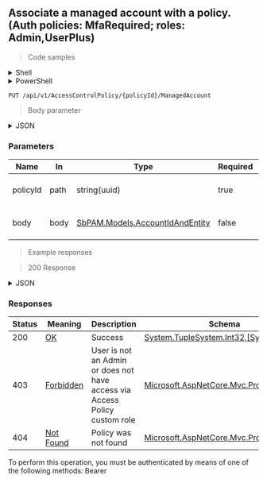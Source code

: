 
## Associate a managed account with a policy. (Auth policies: MfaRequired; roles: Admin,UserPlus)

<a id="opIdAddMultipleManagedAccountsToPolicy"></a>

> Code samples

<details><summary>Shell</summary>


```shell
# You can also use wget
curl -X PUT /api/v1/AccessControlPolicy/{policyId}/ManagedAccount \
  -H 'Content-Type: application/json' \
  -H 'Accept: application/json' \
  -H 'Authorization: Bearer TOKEN'

```


</details>

<details><summary>PowerShell</summary>


```powershell
# PowerShell example
$JsonBody = @"
[
  {
    "id": "497f6eca-6276-4993-bfeb-53cbbbba6f08",
    "entityType": "ManagedAccount"
  }
]
"@

$NPSUrl = "https://localhost:6500"

$Login = @{
    Login = "User"
    Password = "Password"
}
# Cookie container for multi-factor authentication
$WebSession = New-Object Microsoft.PowerShell.Commands.WebRequestSession
$Token = Invoke-RestMethod -Uri "$($NPSUrl)/signinBody" -Method POST -Body (ConvertTo-Json $Login) -WebSession $WebSession -ContentType "application/json"
$Token = Invoke-RestMethod -Uri "$($NPSUrl)/signin2fa" -Method Post -Body $MfaCode -Headers @{Authorization = "Bearer $Token"} -WebSession $WebSession -ContentType "application/json"

$Headers = @{
    Authorization = "Bearer $Token"
}
Invoke-RestMethod -Method PUT -Uri "$($NPSUrl)/api/v1/AccessControlPolicy/{policyId}/ManagedAccount" -ContentType "application/json" -Body $JsonBody -Headers $Headers -ContentType "application/json"
```


</details>

`PUT /api/v1/AccessControlPolicy/{policyId}/ManagedAccount`

> Body parameter

<details><summary>JSON</summary>


```json
[
  {
    "id": "497f6eca-6276-4993-bfeb-53cbbbba6f08",
    "entityType": "ManagedAccount"
  }
]
```


</details>

<h3 id="associate-a-managed-account-with-a-policy.-(auth-policies:-mfarequired;-roles:-admin,userplus)-parameters">Parameters</h3>

|Name|In|Type|Required|Description|
|---|---|---|---|---|
|policyId|path|string(uuid)|true|Access control policy id|
|body|body|[SbPAM.Models.AccountIdAndEntity](../Models/sbpam.models.accountidandentity.md)|false|List of ids and entity types|

> Example responses

> 200 Response

<details><summary>JSON</summary>


```json
{
  "item1": 0,
  "item2": 0
}
```


</details>

<h3 id="associate-a-managed-account-with-a-policy.-(auth-policies:-mfarequired;-roles:-admin,userplus)-responses">Responses</h3>

|Status|Meaning|Description|Schema|
|---|---|---|---|
|200|[OK](https://tools.ietf.org/html/rfc7231#section-6.3.1)|Success|[System.TupleSystem.Int32,[System.Int32]](../Models/system.tuplesystem.int32,_system.int32.md)|
|403|[Forbidden](https://tools.ietf.org/html/rfc7231#section-6.5.3)|User is not an Admin or does not have access via Access Policy custom role|[Microsoft.AspNetCore.Mvc.ProblemDetails](../Models/microsoft.aspnetcore.mvc.problemdetails.md)|
|404|[Not Found](https://tools.ietf.org/html/rfc7231#section-6.5.4)|Policy was not found|[Microsoft.AspNetCore.Mvc.ProblemDetails](../Models/microsoft.aspnetcore.mvc.problemdetails.md)|

<aside class="warning">
To perform this operation, you must be authenticated by means of one of the following methods:
Bearer
</aside>


